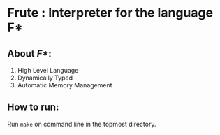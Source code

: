 # **Frute** : Interpreter for the language F*

## About _F*_:

1. High Level Language
2. Dynamically Typed
3. Automatic Memory Management

## How to run:

Run ```make``` on command line in the topmost directory.